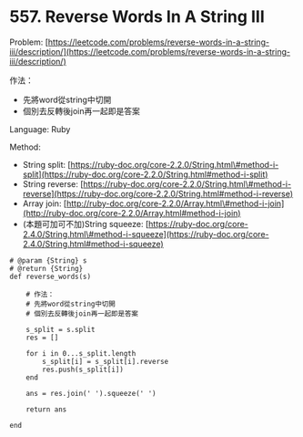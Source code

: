 # 557. Reverse Words In A String III

Problem: [https://leetcode.com/problems/reverse-words-in-a-string-iii/description/](https://leetcode.com/problems/reverse-words-in-a-string-iii/description/)

作法：

* 先將word從string中切開
* 個別去反轉後join再一起即是答案

Language: Ruby

Method:

* String split: [https://ruby-doc.org/core-2.2.0/String.html\#method-i-split](https://ruby-doc.org/core-2.2.0/String.html#method-i-split)
* String reverse: [https://ruby-doc.org/core-2.2.0/String.html\#method-i-reverse](https://ruby-doc.org/core-2.2.0/String.html#method-i-reverse)
* Array join: [http://ruby-doc.org/core-2.2.0/Array.html\#method-i-join](http://ruby-doc.org/core-2.2.0/Array.html#method-i-join)
* \(本題可加可不加\)String squeeze: [https://ruby-doc.org/core-2.4.0/String.html\#method-i-squeeze](https://ruby-doc.org/core-2.4.0/String.html#method-i-squeeze)

```
# @param {String} s
# @return {String}
def reverse_words(s)

    # 作法：
    # 先將word從string中切開
    # 個別去反轉後join再一起即是答案

    s_split = s.split    
    res = []

    for i in 0...s_split.length
        s_split[i] = s_split[i].reverse        
        res.push(s_split[i])
    end

    ans = res.join(' ').squeeze(' ')

    return ans

end
```



